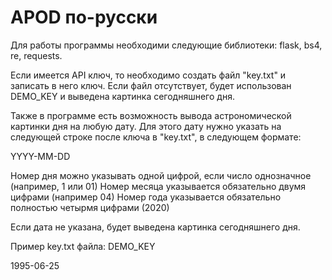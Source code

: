 # APOD по-русски

Для работы программы необходими следующие библиотеки:
flask,
bs4,
re,
requests.

Если имеется API ключ, то необходимо создать файл "key.txt" 
и записать в него ключ. Если файл отсутствует, будет использован DEMO_KEY и выведена 
картинка сегодняшнего дня.

Также в программе есть возможность вывода астрономической картинки дня на любую дату.
Для этого дату нужно указать на следующей строке после ключа в "key.txt", в следующем формате:

YYYY-MM-DD

Номер дня можно указывать одной цифрой, если число однозначное (например, 1 или 01)
Номер месяца указывается обязательно двумя цифрами (например 04)
Номер года указывается обязательно полностью четырмя цифрами (2020)

Если дата не указана, будет выведена картинка сегодняшнего дня.

Пример key.txt файла:
DEMO_KEY

1995-06-25

